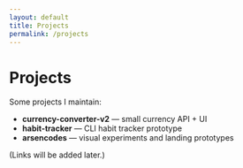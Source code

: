 ```yaml
---
layout: default
title: Projects
permalink: /projects
---
```


# Projects

Some projects I maintain:

- **currency-converter-v2** — small currency API + UI
- **habit-tracker** — CLI habit tracker prototype
- **arsencodes** — visual experiments and landing prototypes

(Links will be added later.)
